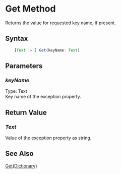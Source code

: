 # Get Method
Returns the value for requested key name, if present.

## Syntax
```javascript
	[Text := ] Get(keyName: Text)
```

## Parameters
### *keyName*
Type: Text<br/>
Key name of the exception property.

## Return Value
### *Text*
Value of the exception property as string.

## See Also
[Get(Dictionary)](./get2.md)<br />
